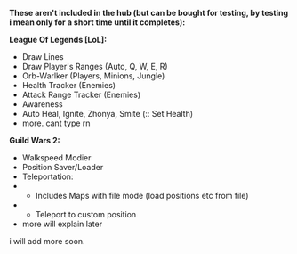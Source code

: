 **These aren't included in the hub (but can be bought for testing, by testing i mean only for a short time until it completes):**

**League Of Legends [LoL]:**
- Draw Lines
- Draw Player's Ranges (Auto, Q, W, E, R)
- Orb-Warlker (Players, Minions, Jungle)
- Health Tracker (Enemies)
- Attack Range Tracker (Enemies)
- Awareness
- Auto Heal, Ignite, Zhonya, Smite (:: Set Health)
- more. cant type rn
 
**Guild Wars 2:**
- Walkspeed Modier
- Position Saver/Loader
- Teleportation:
- - Includes Maps with file mode (load positions etc from file)
- - Teleport to custom position
- more will explain later

i will add more soon.
